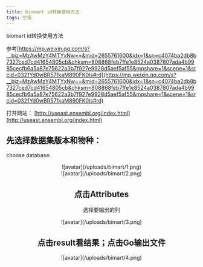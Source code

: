```yaml
---
title: biomart id转换使用方法
tags: 生信
---
```


biomart id转换使用方法



<!--more--> 

参考[https://mp.weixin.qq.com/s?__biz=MzAwMzY4MTYxNw==&mid=2655761600&idx=1&sn=c4074ba2db8b7327ced7cd41654805cb&chksm=808868feb7ffe1e8524a0387807ada4b9985cecfb6a5a87e75622a3b7f927e9928d5aef5af55&mpshare=1&scene=1&srcid=0321Yd0wBR57fkaM890FK0ls#rd](https://mp.weixin.qq.com/s?__biz=MzAwMzY4MTYxNw==&mid=2655761600&idx=1&sn=c4074ba2db8b7327ced7cd41654805cb&chksm=808868feb7ffe1e8524a0387807ada4b9985cecfb6a5a87e75622a3b7f927e9928d5aef5af55&mpshare=1&scene=1&srcid=0321Yd0wBR57fkaM890FK0ls#rd)


打开网站：
[http://useast.ensembl.org/index.html](http://useast.ensembl.org/index.html)

## 先选择数据集版本和物种：
choose database:

<div align=center>![avatar](/uploads/bimart/1.png)

<div align=center>![avatar](/uploads/bimart/2.png)

## 点击Attributes
选择要输出的列

<div align=center>![avatar](/uploads/bimart/3.png)

## 点击result看结果；点击Go输出文件

<div align=center>![avatar](/uploads/bimart/4.png)
